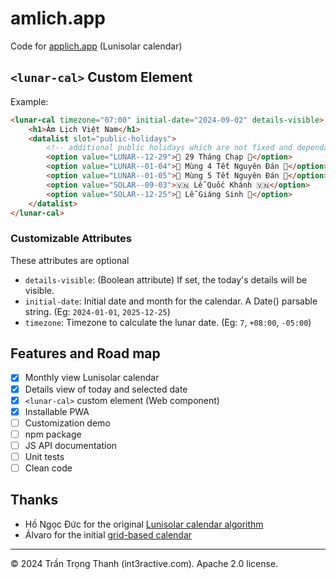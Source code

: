 # amlich.app

Code for <a href="https://amlich.app">applich.app</a> (Lunisolar calendar)

## `<lunar-cal>` Custom Element

Example:

```html
<lunar-cal timezone="07:00" initial-date="2024-09-02" details-visible>
	<h1>Âm Lịch Việt Nam</h1>
	<datalist slot="public-holidays">
		<!-- additional public holidays which are not fixed and dependant on the govement's decision -->
		<option value="LUNAR--12-29">🌸 29 Tháng Chạp 🌸</option>
		<option value="LUNAR--01-04">🌸 Mùng 4 Tết Nguyên Đán 🌸</option>
		<option value="LUNAR--01-05">🌸 Mùng 5 Tết Nguyên Đán 🌸</option>
		<option value="SOLAR--09-03">🇻🇳 Lễ Quốc Khánh 🇻🇳</option>
		<option value="SOLAR--12-25">🎄 Lễ Giáng Sinh 🎄</option>
	</datalist>
</lunar-cal>
```

### Customizable Attributes

These attributes are optional

- `details-visible`: (Boolean attribute) If set, the today's details will be visible.
- `initial-date`: Initial date and month for the calendar. A Date() parsable string. (Eg: `2024-01-01`, `2025-12-25`)
- `timezone`: Timezone to calculate the lunar date. (Eg: `7`, `+08:00`, `-05:00`)

## Features and Road map

- [x] Monthly view Lunisolar calendar
- [x] Details view of today and selected date
- [x] `<lunar-cal>` custom element (Web component)
- [x] Installable PWA
- [ ] Customization demo
- [ ] npm package
- [ ] JS API documentation
- [ ] Unit tests
- [ ] Clean code

## Thanks

- Hồ Ngọc Đức for the original [Lunisolar calendar algorithm](https://www.informatik.uni-leipzig.de/~duc/amlich/)
- Álvaro for the initial [grid-based calendar](https://codepen.io/alvarotrigo/pen/bGLpROa)

---
© 2024 Trần Trọng Thanh (int3ractive.com). Apache 2.0 license.
